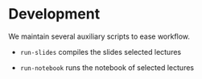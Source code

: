 # Development

We maintain several auxiliary scripts to ease workflow.

* `run-slides` compiles the slides selected lectures

* `run-notebook` runs the notebook of selected lectures 
